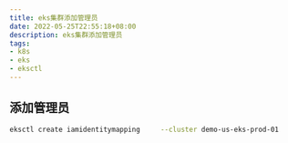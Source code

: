 ```yaml
---
title: eks集群添加管理员
date: 2022-05-25T22:55:18+08:00
description: eks集群添加管理员
tags:
- k8s
- eks
- eksctl
---
```


<!-- truncate -->

## 添加管理员

```bash
eksctl create iamidentitymapping     --cluster demo-us-eks-prod-01     --region=us-east-1     --arn arn:aws:iam::<根ID>:user/demo --group system:masters     --no-duplicate-arns
```
